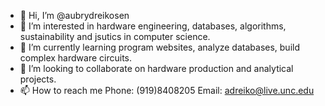 - 👋 Hi, I’m @aubrydreikosen
- 👀 I’m interested in hardware engineering, databases, algorithms, sustainability and jsutics in computer science.
- 🌱 I’m currently learning program websites, analyze databases, build complex hardware circuits.
- 💞️ I’m looking to collaborate on hardware production and analytical projects.
- 📫 How to reach me 
      Phone: (919)8408205
      Email: adreiko@live.unc.edu

<!---
aubrydreikosen/aubrydreikosen is a ✨ special ✨ repository because its `README.md` (this file) appears on your GitHub profile.
You can click the Preview link to take a look at your changes.
--->
